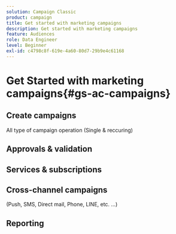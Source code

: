 ```yaml
---
solution: Campaign Classic
product: campaign
title: Get started with marketing campaigns
description: Get started with marketing campaigns
feature: Audiences
role: Data Engineer
level: Beginner
exl-id: c4798c8f-619e-4a60-80d7-29b9e4c61168
---
```

# Get Started with marketing campaigns{#gs-ac-campaigns}

## Create campaigns
All type of campaign operation (Single & reccuring)

## Approvals & validation


## Services & subscriptions


## Cross-channel campaigns

(Push, SMS, Direct mail, Phone, LINE, etc. …)

## Reporting

